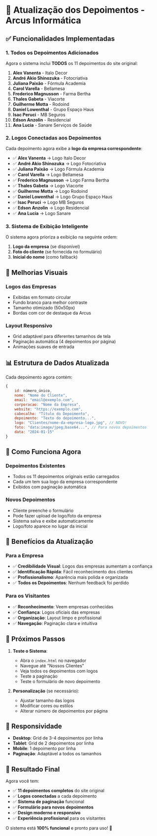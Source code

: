 # 🎉 Atualização dos Depoimentos - Arcus Informática

## ✅ **Funcionalidades Implementadas**

### 1. **Todos os Depoimentos Adicionados**
Agora o sistema inclui **TODOS** os 11 depoimentos do site original:

1. **Alex Vanenta** - Italo Decor
2. **André Akio Shinozuka** - Fotocriativa  
3. **Juliana Paixão** - Fórmula Academia
4. **Carol Varella** - Bellamesa
5. **Frederico Magnusson** - Farma Bertha
6. **Thales Gabeta** - Viacorte
7. **Guilherme Motta** - Rodoind
8. **Daniel Lowenthal** - Grupo Espaço Haus
9. **Isac Peruci** - MB Seguros
10. **Edson Anzolin** - Residencial
11. **Ana Lucia** - Sanare Serviços de Saúde

### 2. **Logos Conectadas aos Depoimentos**
Cada depoimento agora exibe a **logo da empresa correspondente**:

- ✅ **Alex Vanenta** → Logo Italo Decor
- ✅ **André Akio Shinozuka** → Logo Fotocriativa
- ✅ **Juliana Paixão** → Logo Fórmula Academia
- ✅ **Carol Varella** → Logo Bellamesa
- ✅ **Frederico Magnusson** → Logo Farma Bertha
- ✅ **Thales Gabeta** → Logo Viacorte
- ✅ **Guilherme Motta** → Logo Rodoind
- ✅ **Daniel Lowenthal** → Logo Grupo Espaço Haus
- ✅ **Isac Peruci** → Logo MB Seguros
- ✅ **Edson Anzolin** → Logo Residencial
- ✅ **Ana Lucia** → Logo Sanare

### 3. **Sistema de Exibição Inteligente**
O sistema agora prioriza a exibição na seguinte ordem:
1. **Logo da empresa** (se disponível)
2. **Foto do cliente** (se fornecida no formulário)
3. **Inicial do nome** (como fallback)

## 🎨 **Melhorias Visuais**

### **Logos das Empresas**
- Exibidas em formato circular
- Fundo branco para melhor contraste
- Tamanho otimizado (50x50px)
- Bordas com cor de destaque da Arcus

### **Layout Responsivo**
- Grid adaptável para diferentes tamanhos de tela
- Paginação automática (4 depoimentos por página)
- Animações suaves de entrada

## 📊 **Estrutura de Dados Atualizada**

Cada depoimento agora contém:
```javascript
{
    id: número_único,
    nome: "Nome do Cliente",
    email: "email@exemplo.com",
    corporacao: "Nome da Empresa",
    website: "https://exemplo.com",
    cabecalho: "Título do Depoimento",
    depoimento: "Texto do depoimento...",
    logo: "Clientes/nome-da-empresa-logo.jpg", // NOVO!
    foto: "data:image/jpeg;base64...", // Para novos depoimentos
    data: "2024-01-15"
}
```

## 🔄 **Como Funciona Agora**

### **Depoimentos Existentes**
- Todos os 11 depoimentos originais estão carregados
- Cada um tem sua logo da empresa correspondente
- Exibidos com paginação automática

### **Novos Depoimentos**
- Cliente preenche o formulário
- Pode fazer upload de logo/foto da empresa
- Sistema salva e exibe automaticamente
- Logo/foto aparece no lugar da inicial

## 🎯 **Benefícios da Atualização**

### **Para a Empresa**
- ✅ **Credibilidade Visual**: Logos das empresas aumentam a confiança
- ✅ **Identificação Rápida**: Fácil reconhecimento dos clientes
- ✅ **Profissionalismo**: Aparência mais polida e organizada
- ✅ **Todos os Depoimentos**: Nenhum feedback foi perdido

### **Para os Visitantes**
- ✅ **Reconhecimento**: Veem empresas conhecidas
- ✅ **Confiança**: Logos oficiais das empresas
- ✅ **Organização**: Layout limpo e profissional
- ✅ **Navegação**: Paginação clara e intuitiva

## 🚀 **Próximos Passos**

1. **Teste o Sistema**:
   - Abra o `index.html` no navegador
   - Navegue até "Nossos Clientes"
   - Veja todos os depoimentos com logos
   - Teste a paginação
   - Teste o formulário de novo depoimento

2. **Personalização** (se necessário):
   - Ajustar tamanho das logos
   - Modificar cores ou estilos
   - Alterar número de depoimentos por página

## 📱 **Responsividade**

- **Desktop**: Grid de 3-4 depoimentos por linha
- **Tablet**: Grid de 2 depoimentos por linha  
- **Mobile**: 1 depoimento por linha
- **Paginação**: Adaptável a todos os tamanhos

## 🎉 **Resultado Final**

Agora você tem:
- ✅ **11 depoimentos completos** do site original
- ✅ **Logos conectadas** a cada depoimento
- ✅ **Sistema de paginação** funcional
- ✅ **Formulário para novos depoimentos**
- ✅ **Design moderno e responsivo**
- ✅ **Experiência profissional** para os visitantes

O sistema está **100% funcional** e pronto para uso! 🚀
